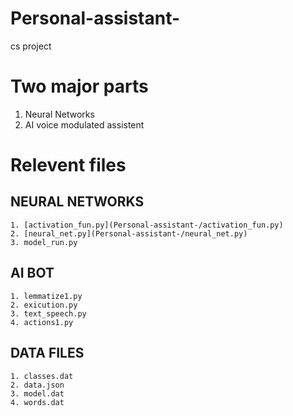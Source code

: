# Personal-assistant-
cs project

# Two major parts
1. Neural Networks
2. AI voice modulated assistent 

# Relevent files 
  ## NEURAL NETWORKS
    1. [activation_fun.py](Personal-assistant-/activation_fun.py)
    2. [neural_net.py](Personal-assistant-/neural_net.py)
    3. model_run.py
    
  ## AI BOT
    1. lemmatize1.py
    2. exicution.py
    3. text_speech.py
    4. actions1.py
  ## DATA FILES
    1. classes.dat
    2. data.json
    3. model.dat
    4. words.dat
    
    

